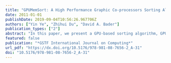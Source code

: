 ```yaml
---
title: "GPUMemSort: A High Performance Graphic Co-processors Sorting Algorithm for Large Scale In-Memory Data"
date: 2011-01-01
publishDate: 2019-09-04T10:56:26.967706Z
authors: ["Yin Ye", "Zhihui Du", "David A. Bader"]
publication_types: ["2"]
abstract: "In this paper, we present a GPU-based sorting algorithm, GPUMemSort, which achieves high performance in sorting large-scale in-memory data by exploiting high-parallel GPU processors. It consists of two algorithms: an in-core algorithm, which is responsible for sorting data in GPU global memory efficiently, and an out-of-core algorithm, which is responsible for dividing large-scale data into multiple chunks that fit GPU global memory. GPUMemSort is implemented based on NVIDIA’s CUDA framework, and some critical and detailed optimization methods are also presented. The tests of different algorithms have been run on multiple data sets. The experimental results show that our in-core sorting can outperform other comparison-based algorithms and GPUMemSort is highly effective in sorting large-scale in-memory data."
featured: false
publication: "*GSTF International Journal on Computing*"
url_pdf: "https://dx.doi.org/10.5176/978-981-08-7656-2_A-31"
doi: "10.5176/978-981-08-7656-2_A-31"
---
```


